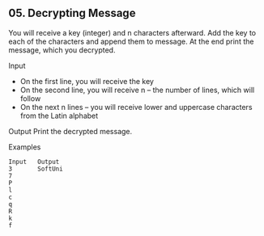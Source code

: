 ## 05. Decrypting Message 

You will receive a key (integer) and n characters afterward. Add the key to each of the characters and append them to message. At the end print the message, which you decrypted. 

Input
- On the first line, you will receive the key
- On the second line, you will receive n – the number of lines, which will follow
- On the next n lines – you will receive lower and uppercase characters from the Latin alphabet

Output
Print the decrypted message.

Examples
```
Input	Output		
3       SoftUni	
7
P
l
c
q
R
k
f		
```
